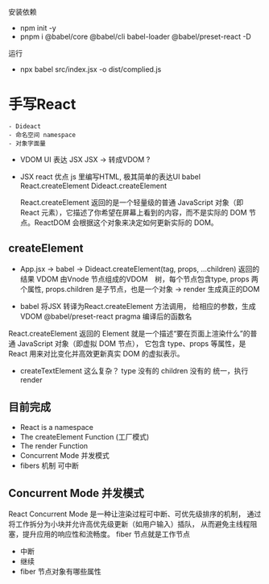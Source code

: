 安装依赖
- npm init -y
- pnpm i @babel/core @babel/cli babel-loader @babel/preset-react -D

运行
- npx babel src/index.jsx -o dist/complied.js
# 手写React

    - Dideact
    - 命名空间 namespace
    - 对象字面量

- VDOM
    UI 表达 JSX
    JSX -> 转成VDOM ?

- JSX react 优点
    js 里编写HTML, 极其简单的表达UI
    babel React.createElement
    Dideact.createElement
    
    React.createElement 返回的是一个轻量级的普通 JavaScript 对象（即 React 元素），它描述了你希望在屏幕上看到的内容，而不是实际的 DOM 节点。ReactDOM 会根据这个对象来决定如何更新实际的 DOM。

## createElement

- App.jsx -> babel -> Dideact.createElement(tag, props, ...children)
    返回的结果 VDOM
    由Vnode 节点组成的VDOM　树，每个节点包含type, props
    两个属性, props.children 是子节点，也是一个对象
-> render 生成真正的DOM

- babel 将JSX 转译为React.createElement 方法调用，
    给相应的参数，生成VDOM
    @babel/preset-react pragma 编译后的函数名

React.createElement 返回的 Element 就是一个描述“要在页面上渲染什么”的普通 JavaScript 对象（即虚拟 DOM 节点），
它包含 type、props 等属性，是 React 用来对比变化并高效更新真实 DOM 的虚拟表示。

- createTextElement 这么复杂？
    type 没有的
    children 没有的
    统一，执行render 

## 目前完成
- React is a namespace
- The createElement Function (工厂模式)
- The render Function
- Concurrent Mode 并发模式
- fibers 机制 可中断

## Concurrent Mode 并发模式
React Concurrent Mode 是一种让渲染过程可中断、可优先级排序的机制，
通过将工作拆分为小块并允许高优先级更新（如用户输入）插队，
从而避免主线程阻塞，提升应用的响应性和流畅度。
fiber 节点就是工作节点 
- 中断
- 继续
- fiber 节点对象有哪些属性